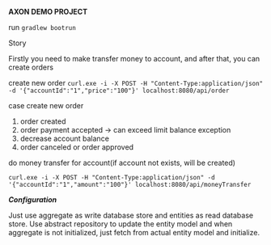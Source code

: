 **AXON DEMO PROJECT**

run `gradlew bootrun`

Story

Firstly you need to make transfer money to account, and after that, you can create orders

create new order
`curl.exe -i -X POST -H "Content-Type:application/json" -d '{"accountId":"1","price":"100"}' localhost:8080/api/order`

case create new order
1. order created
2. order payment accepted -> can exceed limit balance exception
3. decrease account balance 
4. order canceled or order approved


do money transfer for account(if account not exists, will be created)

`curl.exe -i -X POST -H "Content-Type:application/json" -d '{"accountId":"1","amount":"100"}' localhost:8080/api/moneyTransfer`

***Configuration***

Just use aggregate as write database store and entities as read database store.
Use abstract repository to update the entity model and when aggregate is not initialized, just fetch from actual entity model and initialize.
